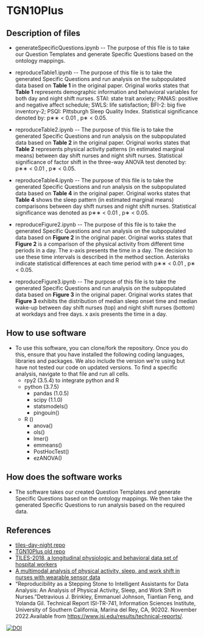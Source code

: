 # TGN10Plus
 
## Description of files
- generateSpecificQuestions.ipynb -- The purpose of this file is to take our Question Templates and generate Specific Questions based on the ontology mappings. 

- reproduceTable1.ipynb -- The purpose of this file is to take the generated Specific Questions and run analysis on the subpopulated data based on **Table 1** in the original paper. Original works states that **Table 1** represents demographic information and behavioral variables for both day and night shift nurses. STAI: state trait anxiety; PANAS: positive and negative affect schedule; SWLS: life satisfaction; BFI-2: big five inventory-2; PSQI: Pittsburgh Sleep Quality Index. Statistical significance denoted by: p∗∗ < 0.01 , p∗ < 0.05.

- reproduceTable2.ipynb -- The purpose of this file is to take the generated Specific Questions and run analysis on the subpopulated data based on **Table 2** in the original paper. Original works states that **Table 2** represents physical activity patterns (in estimated marginal means) between day shift nurses and night shift nurses. Statistical significance of factor shift in the three-way ANOVA test denoted by: p∗∗ < 0.01 , p∗ < 0.05.

- reproduceTable4.ipynb -- The purpose of this file is to take the generated Specific Questions and run analysis on the subpopulated data based on **Table 4** in the original paper. Original works states that **Table 4** shows the sleep pattern (in estimated marginal means) comparisons between day shift nurses and night shift nurses. Statistical significance was denoted as p∗∗ < 0.01 , p∗ < 0.05.

- reproduceFigure2.ipynb -- The purpose of this file is to take the generated Specific Questions and run analysis on the subpopulated data based on **Figure 2** in the original paper. Original works states that **Figure 2** is a comparison of the physical activity from different time periods in a day. The x-axis presents the time in a day. The decision to use these time intervals is described in the method section. Asterisks indicate statistical differences at each time period with p∗∗ < 0.01 , p∗ < 0.05.

- reproduceFigure3.ipynb -- The purpose of this file is to take the generated Specific Questions and run analysis on the subpopulated data based on **Figure 3** in the original paper. Original works states that **Figure 3** exhibits the distribution of median sleep onset time and median wake-up between day shift nurses (top) and night shift nurses (bottom) at workdays and free days. x axis presents the time in a day.


## How to use software
- To use this software, you can clone/fork the repository. Once you do this, ensure that you have installed the following coding languages, libraries and packages. We also include the version we're using but have not tested our code on updated versions. To find a specific analysis, navigate to that file and run all cells. 
   - rpy2 (3.5.4) to integrate python and R
   - python (3.7.5)
      - pandas (1.0.5)
      - scipy (1.1.0)
      - statsmodels()
      - pingouin()
   - R ()
      - anova()
      - ols()
      - lmer()
      - emmeans()
      - PostHocTest()
      - ezANOVA()
  
## How does the software works
- The software takes our created Question Templates and generate Specific Questions based on the ontology mappings. We then take the generated Specific Questions to run analysis based on the required data. 

## References
- [tiles-day-night repo](https://github.com/usc-sail/tiles-day-night)
- [TGN10Plus old repo](https://github.com/Brinkley97/TGN10/tree/main)
- [TILES-2018, a longitudinal physiologic and behavioral data set of hospital workers](https://www.mendeley.com/catalogue/8996e643-6d17-3ece-b50c-805c1f617b1d/?utm_source=desktop&utm_medium=1.19.8&utm_campaign=open_catalog&userDocumentId=%7Ba089ce74-8915-40a2-a6c1-da344c6179c5%7D)
- [A multimodal analysis of physical activity, sleep, and work shift in nurses with wearable sensor data](https://www.nature.com/articles/s41598-021-87029-w?proof=t%25C2%25A0)
- “Reproducibility  as  a  Stepping  Stone  to  Intelligent  Assistants  for  Data Analysis: An Analysis of Physical Activity, Sleep, and Work Shift in Nurses.”Detravious J. Brinkley, Emmanuel Johnson, Tiantian Feng, and Yolanda Gil. Technical Report ISI-TR-741, Information Sciences Institute, University of Southern California, Marina del Rey, CA, 90202.  November 2022.Available from https://www.isi.edu/results/technical-reports/.

[![DOI](https://zenodo.org/badge/587812631.svg)](https://zenodo.org/badge/latestdoi/587812631)

